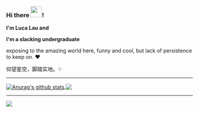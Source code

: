 
### Hi there <img src="https://cdn.jsdelivr.net/gh/lucaxin/blog_img/wave.gif" width="30px">!

**I'm Luca Lau and**

**I'm a slacking undergraduate**

exposing to the amazing world here, funny and cool, but lack of persistence to keep on.  ❤️

仰望星空，脚踏实地。✨

------

<a href="https://github.com/anuraghazra/github-readme-stats">
  <img align="center" src="https://github-readme-stats.vercel.app/api?username=lucaxin&show_icons=true&include_all_commits=true&hide_title=true&theme=midnight-purple" alt="Anurag's github stats" />
</a>
<a href="https://github.com/anuraghazra/github-readme-stats">
  <img align="center" src="https://github-readme-stats.vercel.app/api/top-langs/?username=lucaxin&layout=compact&langs_count=6&theme=midnight-purple" />
</a>

------

![](https://count.getloli.com/get/@:github.lucaxin.readme?theme=gelbooru)
